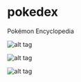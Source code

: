 # pokedex
Pokémon Encyclopedia


![alt tag](https://s31.postimg.org/aaj11fbej/image.png "Pokémon List")

![alt tag](https://s31.postimg.org/vlgl5otiz/image.png "Details of Pokémon")

![alt tag](https://s31.postimg.org/5r6sfwtiz/image.png "Poké-search")

